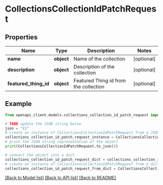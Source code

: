 # CollectionsCollectionIdPatchRequest


## Properties

Name | Type | Description | Notes
------------ | ------------- | ------------- | -------------
**name** | **object** | Name of the collection | [optional] 
**description** | **object** | Description of the collection | [optional] 
**featured_thing_id** | **object** | Featured Thing id from the collection | [optional] 

## Example

```python
from openapi_client.models.collections_collection_id_patch_request import CollectionsCollectionIdPatchRequest

# TODO update the JSON string below
json = "{}"
# create an instance of CollectionsCollectionIdPatchRequest from a JSON string
collections_collection_id_patch_request_instance = CollectionsCollectionIdPatchRequest.from_json(json)
# print the JSON string representation of the object
print(CollectionsCollectionIdPatchRequest.to_json())

# convert the object into a dict
collections_collection_id_patch_request_dict = collections_collection_id_patch_request_instance.to_dict()
# create an instance of CollectionsCollectionIdPatchRequest from a dict
collections_collection_id_patch_request_from_dict = CollectionsCollectionIdPatchRequest.from_dict(collections_collection_id_patch_request_dict)
```
[[Back to Model list]](../README.md#documentation-for-models) [[Back to API list]](../README.md#documentation-for-api-endpoints) [[Back to README]](../README.md)


